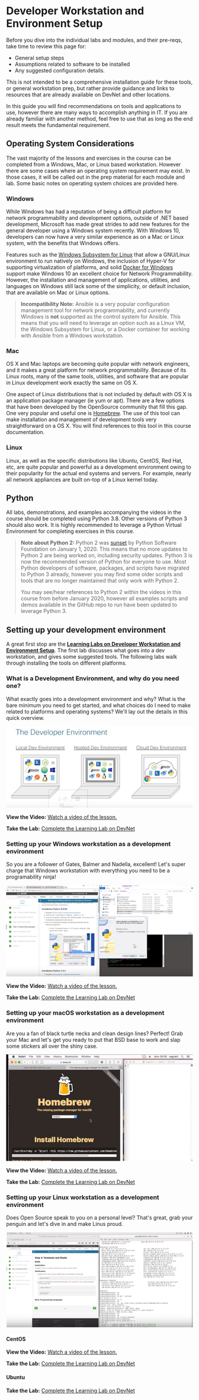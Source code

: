 # Developer Workstation and Environment Setup
Before you dive into the individual labs and modules, and their pre-reqs, take time to review this page for: 

* General setup steps
* Assumptions related to software to be installed
* Any suggested configuration details.  

This is not intended to be a comprehensive installation guide for these tools, or general workstation prep, but rather provide guidance and links to resources that are already available on DevNet and other locations.  

In this guide you will find recommendations on tools and applications to use, however there are many ways to accomplish anything in IT.  If you are already familiar with another method, feel free to use that as long as the end result meets the fundamental requirement.  

## Operating System Considerations
The vast majority of the lessons and exercises in the course can be completed from a Windows, Mac, or Linux based workstation.  However there are some cases where an operating system requirement may exist.  In those cases, it will be called out in the prep material for each module and lab.  Some basic notes on operating system choices are provided here.  

### Windows
While Windows has had a reputation of being a difficult platform for network programmability and development options, outside of .NET based development, Microsoft has made great strides to add new features for the general developer using a Windows system recently.  With Windows 10, developers can now have a very similar experience as on a Mac or Linux system, with the benefits that Windows offers.  

Features such as the [Windows Subsystem for Linux](https://docs.microsoft.com/en-us/windows/wsl/) that allow a GNU/Linux environment to run natively on Windows, the inclusion of Hyper-V for supporting virtualization of platforms, and solid [Docker for Windows](https://docs.docker.com/docker-for-windows/install/) support make Windows 10 an excellent choice for Network Programmability.  However, the installation and management of applications, utilities, and languages on Windows still lack some of the simplicity, or default inclusion, that are available on Mac or Linux options.  

> **Incompatibility Note:** Ansible is a very popular configuration management tool for network programmability, and currently Windows is **not** supported as the control system for Ansible.  This means that you will need to leverage an option such as a Linux VM, the Windows Subsystem for Linux, or a Docker container for working with Ansible from a Windows workstation.  

### Mac
OS X and Mac laptops are becoming quite popular with network engineers, and it makes a great platform for network programmability.  Because of its Linux roots, many of the same tools, utilities, and software that are popular in Linux development work exactly the same on OS X.  

One aspect of Linux distributions that is not included by default with OS X is an application package manager (ie yum or apt).  There are a few options that have been developed by the OpenSource community that fill this gap.  One very popular and useful one is [Homebrew](http://brew.sh).  The use of this tool can make installation and management of development tools very straightforward on a OS X.  You will find references to this tool in this course documentation.  

### Linux
Linux, as well as the specific distributions like Ubuntu, CentOS, Red Hat, etc, are quite popular and powerful as a development environment owing to their popularity for the actual end systems and servers.  For example, nearly all network appliances are built on-top of a Linux kernel today.  

## Python

All labs, demonstrations, and examples accompanying the videos in the course should be completed using Python 3.8.  Other versions of Python 3 should also work.  It is highly recommended to leverage a Python Virtual Environment for completing exercises in this course.

> **Note about Python 2:** Python 2 was [sunset](https://www.python.org/doc/sunset-python-2/) by Python Software Foundation on January 1, 2020. This means that no more updates to Python 2 are being worked on, including security updates.  Python 3 is now the recommended version of Python for everyone to use. Most Python developers of software, packages, and scripts have migrated to Python 3 already, however you may find some older scripts and tools that are no longer maintained that only work with Python 2. 
> 
> You may see/hear references to Python 2 within the videos in this course from before January 2020, however all examples scripts and demos available in the GitHub repo to run have been updated to leverage Python 3.

## Setting up your development environment
A great first stop are the [**Learning Labs on Developer Workstation and Environment Setup**](http://developer.cisco.com/learning/modules/dev-setup).  The first lab discusses what goes into a dev workstation, and gives some suggested tools.  The following labs walk through installing the tools on different platforms.

### What is a Development Environment, and why do you need one?
What exactly goes into a development environment and why? What is the bare minimum you need to get started, and what choices do I need to make related to platforms and operating systems? We'll lay out the details in this quick overview.

[![](https://github.com/CiscoDevNet/netprog_basics/raw/master/readme_resources/dev-env.jpg)](https://developer.cisco.com/learning-labs/setup/#dev-why)

**View the Video:** [Watch a video of the lesson.](https://developer.cisco.com/learning-labs/setup/#dev-why) 

**Take the Lab:** [Complete the Learning Lab on DevNet](https://developer.cisco.com/learning/modules/dev-setup/dev-what/step/1)

### Setting up your Windows workstation as a development environment

So you are a follower of Gates, Balmer and Nadella, excellent! Let's super charge that Windows workstation with everything you need to be a programability ninja!

[![](https://github.com/CiscoDevNet/netprog_basics/raw/master/readme_resources/dev-env-win.jpg)](https://developer.cisco.com/learning-labs/setup/#dev-win)

**View the Video:** [Watch a video of the lesson.](https://developer.cisco.com/learning-labs/setup/#dev-win) 

**Take the Lab:** [Complete the Learning Lab on DevNet](https://developer.cisco.com/learning/modules/dev-setup/dev-win/step/1)

### Setting up your macOS workstation as a development environment
Are you a fan of black turtle necks and clean design lines? Perfect! Grab your Mac and let's get you ready to put that BSD base to work and slap some stickers all over the shiny case.

[![](https://github.com/CiscoDevNet/netprog_basics/raw/master/readme_resources/dev-env-mac.jpg)](https://developer.cisco.com/learning-labs/setup/#dev-mac)

**View the Video:** [Watch a video of the lesson.](https://developer.cisco.com/learning-labs/setup/#dev-mac) 

**Take the Lab:** [Complete the Learning Lab on DevNet](https://developer.cisco.com/learning/modules/dev-setup/dev-mac/step/1)

### Setting up your Linux workstation as a development environment
Does Open Source speak to you on a personal level? That's great, grab your penguin and let's dive in and make Linus proud.

[![](https://github.com/CiscoDevNet/netprog_basics/raw/master/readme_resources/dev-env-centos.jpg)](https://developer.cisco.com/learning-labs/setup/#dev-centos)

#### CentOS 
**View the Video:** [Watch a video of the lesson.](https://developer.cisco.com/learning-labs/setup/#dev-centos) 

**Take the Lab:** [Complete the Learning Lab on DevNet](https://developer.cisco.com/learning/modules/dev-setup/dev-centos/step/1)

#### Ubuntu 
**Take the Lab:** [Complete the Learning Lab on DevNet](https://developer.cisco.com/learning/modules/dev-setup/dev-ubuntu/step/1)
